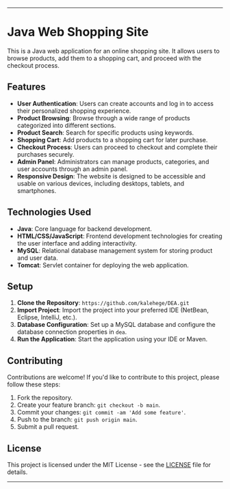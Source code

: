 
---

# Java Web Shopping Site

This is a Java web application for an online shopping site. It allows users to browse products, add them to a shopping cart, and proceed with the checkout process.

## Features

- **User Authentication**: Users can create accounts and log in to access their personalized shopping experience.
- **Product Browsing**: Browse through a wide range of products categorized into different sections.
- **Product Search**: Search for specific products using keywords.
- **Shopping Cart**: Add products to a shopping cart for later purchase.
- **Checkout Process**: Users can proceed to checkout and complete their purchases securely.
- **Admin Panel**: Administrators can manage products, categories, and user accounts through an admin panel.
- **Responsive Design**: The website is designed to be accessible and usable on various devices, including desktops, tablets, and smartphones.

## Technologies Used

- **Java**: Core language for backend development.
- **HTML/CSS/JavaScript**: Frontend development technologies for creating the user interface and adding interactivity.
- **MySQL**: Relational database management system for storing product and user data.
- **Tomcat**: Servlet container for deploying the web application.

## Setup

1. **Clone the Repository**: `https://github.com/kalehege/DEA.git`
2. **Import Project**: Import the project into your preferred IDE (NetBean, Eclipse, IntelliJ, etc.).
3. **Database Configuration**: Set up a MySQL database and configure the database connection properties in `dea`.
4. **Run the Application**: Start the application using your IDE or Maven.

## Contributing

Contributions are welcome! If you'd like to contribute to this project, please follow these steps:

1. Fork the repository.
2. Create your feature branch: `git checkout -b main`.
3. Commit your changes: `git commit -am 'Add some feature'`.
4. Push to the branch: `git push origin main`.
5. Submit a pull request.

## License

This project is licensed under the MIT License - see the [LICENSE](LICENSE) file for details.

---
